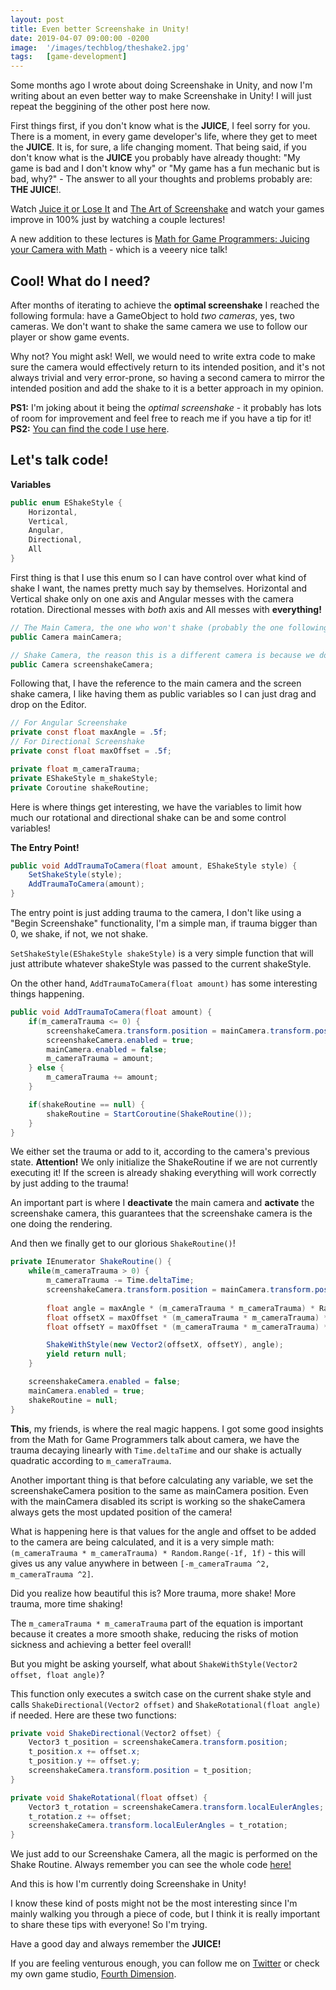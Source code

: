 ```yaml
---
layout: post
title: Even better Screenshake in Unity!
date: 2019-04-07 09:00:00 -0200
image:  '/images/techblog/theshake2.jpg'
tags:   [game-development]
---
```


Some months ago I wrote about doing Screenshake in Unity, and now I'm writing about an even better way to make Screenshake in Unity! I will just repeat the beggining of the other post here now.

First things first, if you don't know what is the **JUICE**, I feel sorry for you. There is a moment, in every game developer's life, where they get to meet the **JUICE**. It is, for sure, a life changing moment. That being said, if you don't know what is the **JUICE** you probably have already thought: "My game is bad and I don't know why" or "My game has a fun mechanic but is bad, why?" - The answer to all your thoughts and problems probably are: **THE JUICE**!. 

Watch [Juice it or Lose It](https://www.youtube.com/watch?v=Fy0aCDmgnxg) and [The Art of Screenshake](https://www.youtube.com/watch?v=AJdEqssNZ-U) and watch your games improve in 100% just by watching a couple lectures!

A new addition to these lectures is [Math for Game Programmers: Juicing your Camera with Math](https://www.youtube.com/watch?v=tu-Qe66AvtY) - which is a veeery nice talk!

## Cool! What do I need?

After months of iterating to achieve the **optimal screenshake** I reached the following formula: have a GameObject to hold _two cameras_, yes, two cameras. We don't want to shake the same camera we use to follow our player or show game events.

Why not? You might ask! Well, we would need to write extra code to make sure the camera would effectively return to its intended position, and it's not always trivial and very error-prone, so having a second camera to mirror the intended position and add the shake to it is a better approach in my opinion.

**PS1:** I'm joking about it being the _optimal screenshake_ - it probably has lots of room for improvement and feel free to reach me if you have a tip for it!
**PS2:** [You can find the code I use here](https://github.com/fourthdimensionstudio/UnityScripts/blob/master/Utilities/MonoBehaviors/CameraHolder.cs).

## Let's talk code!

**Variables**

```c#
public enum EShakeStyle {
    Horizontal,
    Vertical,
    Angular,
    Directional,
    All
}
```

First thing is that I use this enum so I can have control over what kind of shake I want, the names pretty much say by themselves. Horizontal and Vertical shake only on one axis and Angular messes with the camera rotation. Directional messes with _both_ axis and All messes with **everything!**

```c#
// The Main Camera, the one who won't shake (probably the one following the player, has its own Script)
public Camera mainCamera;

// Shake Camera, the reason this is a different camera is because we don't want to mess with the real camera position, so we won't have to do extra code to make sure the camera return to its original position.
public Camera screenshakeCamera;
```

Following that, I have the reference to the main camera and the screen shake camera, I like having them as public variables so I can just drag and drop on the Editor.

```c#
// For Angular Screenshake
private const float maxAngle = .5f;
// For Directional Screenshake
private const float maxOffset = .5f;

private float m_cameraTrauma;
private EShakeStyle m_shakeStyle;
private Coroutine shakeRoutine;
```

Here is where things get interesting, we have the variables to limit how much our rotational and directional shake can be and some control variables!

**The Entry Point!**

```c#
public void AddTraumaToCamera(float amount, EShakeStyle style) {
    SetShakeStyle(style);
    AddTraumaToCamera(amount);
}
```

The entry point is just adding trauma to the camera, I don't like using a "Begin Screenshake" functionality, I'm a simple man, if trauma bigger than 0, we shake, if not, we not shake.

`SetShakeStyle(EShakeStyle shakeStyle)` is a very simple function that will just attribute whatever shakeStyle was passed to the current shakeStyle.

On the other hand, `AddTraumaToCamera(float amount)` has some interesting things happening.

```c#
public void AddTraumaToCamera(float amount) {
    if(m_cameraTrauma <= 0) {
        screenshakeCamera.transform.position = mainCamera.transform.position;
        screenshakeCamera.enabled = true;
        mainCamera.enabled = false;
        m_cameraTrauma = amount;
    } else {
        m_cameraTrauma += amount;
    }

    if(shakeRoutine == null) {
        shakeRoutine = StartCoroutine(ShakeRoutine());
    }
}
```

We either set the trauma or add to it, according to the camera's previous state. **Attention!** We only initialize the ShakeRoutine if we are not currently executing it! If the screen is already shaking everything will work correctly by just adding to the trauma!

An important part is where I **deactivate** the main camera and **activate** the screenshake camera, this guarantees that the screenshake camera is the one doing the rendering.

And then we finally get to our glorious `ShakeRoutine()`!

```c#
private IEnumerator ShakeRoutine() {
    while(m_cameraTrauma > 0) {
        m_cameraTrauma -= Time.deltaTime;
        screenshakeCamera.transform.position = mainCamera.transform.position;
        
        float angle = maxAngle * (m_cameraTrauma * m_cameraTrauma) * Random.Range(-1f, 1f);
        float offsetX = maxOffset * (m_cameraTrauma * m_cameraTrauma) * Random.Range(-1f, 1f);
        float offsetY = maxOffset * (m_cameraTrauma * m_cameraTrauma) * Random.Range(-1f, 1f);

        ShakeWithStyle(new Vector2(offsetX, offsetY), angle);
        yield return null;
    }

    screenshakeCamera.enabled = false;
    mainCamera.enabled = true;
    shakeRoutine = null;
}
```

**This**, my friends, is where the real magic happens. I got some good insights from the Math for Game Programmers talk about camera, we have the trauma decaying linearly with `Time.deltaTime` and our shake is actually quadratic according to `m_cameraTrauma`.

Another important thing is that before calculating any variable, we set the screenshakeCamera position to the same as mainCamera position. Even with the mainCamera disabled its script is working so the shakeCamera always gets the most updated position of the camera!

What is happening here is that values for the angle and offset to be added to the camera are being calculated, and it is a very simple math: `(m_cameraTrauma * m_cameraTrauma) * Random.Range(-1f, 1f)` - this will gives us any value anywhere in between `[-m_cameraTrauma ^2, m_cameraTrauma ^2]`.

Did you realize how beautiful this is? More trauma, more shake! More trauma, more time shaking!

The `m_cameraTrauma * m_cameraTrauma` part of the equation is important because it creates a more smooth shake, reducing the risks of motion sickness and achieving a better feel overall!

But you might be asking yourself, what about `ShakeWithStyle(Vector2 offset, float angle)`?

This function only executes a switch case on the current shake style and calls `ShakeDirectional(Vector2 offset)` and `ShakeRotational(float angle)` if needed. Here are these two functions:

```c#
private void ShakeDirectional(Vector2 offset) {
    Vector3 t_position = screenshakeCamera.transform.position;
    t_position.x += offset.x;
    t_position.y += offset.y;
    screenshakeCamera.transform.position = t_position;
}

private void ShakeRotational(float offset) {
    Vector3 t_rotation = screenshakeCamera.transform.localEulerAngles;
    t_rotation.z += offset;
    screenshakeCamera.transform.localEulerAngles = t_rotation;
}
```

We just add to our Screenshake Camera, all the magic is performed on the Shake Routine. Always remember you can see the whole code [here!](https://github.com/fourthdimensionstudio/UnityScripts/blob/master/Utilities/MonoBehaviors/CameraHolder.cs)

And this is how I'm currently doing Screenshake in Unity!

I know these kind of posts might not be the most interesting since I'm mainly walking you through a piece of code, but I think it is really important to share these tips with everyone! So I'm trying.

Have a good day and always remember the **JUICE!**

If you are feeling venturous enough, you can follow me on [Twitter](http://twitter.com/guilhermepo2) or check my own game studio, [Fourth Dimension](https://fourthdimension.studio).
